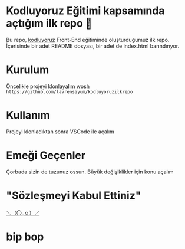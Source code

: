 # Kodluyoruz Eğitimi kapsamında açtığım ilk repo 🌟
Bu repo, [kodluyoruz](https://app.patika.dev/courses/git/odev1) Front-End eğitiminde oluşturduğumuz ilk repo. İçerisinde bir adet README dosyası, bir adet de index.html barındırıyor.

# Kurulum
Öncelikle projeyi klonlayalım [wosh](https://github.com/lavrensiyum/kodluyoruzilkrepo)
`https://github.com/lavrensiyum/kodluyoruzilkrepo`

# Kullanım
Projeyi klonladıktan sonra VSCode ile açalım

# Emeği Geçenler
Çorbada sizin de tuzunuz ossun. Büyük değişiklikler için konu açalım

# "Sözleşmeyi Kabul Ettiniz"
[＼（〇_ｏ）／](https://github.com/lavrensiyum/kodluyoruzilkrepo/blob/main/LICENSE)

# bip bop
[logo]: https://github.com/lavrensiyum/kodluyoruzilkrepo/assets/img/kodlamayacalisiyoruz.png "bop bip"
